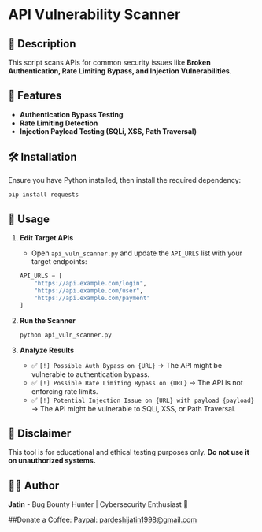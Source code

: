 # API Vulnerability Scanner

## 📌 Description
This script scans APIs for common security issues like **Broken Authentication, Rate Limiting Bypass, and Injection Vulnerabilities**.

## 🚀 Features
- **Authentication Bypass Testing**
- **Rate Limiting Detection**
- **Injection Payload Testing (SQLi, XSS, Path Traversal)**

## 🛠️ Installation
Ensure you have Python installed, then install the required dependency:
```bash
pip install requests
```

## 🔧 Usage
1. **Edit Target APIs**
   - Open `api_vuln_scanner.py` and update the `API_URLS` list with your target endpoints:
   ```python
   API_URLS = [
       "https://api.example.com/login",
       "https://api.example.com/user",
       "https://api.example.com/payment"
   ]
   ```

2. **Run the Scanner**
   ```bash
   python api_vuln_scanner.py
   ```

3. **Analyze Results**
   - ✅ `[!] Possible Auth Bypass on {URL}` → The API might be vulnerable to authentication bypass.
   - ✅ `[!] Possible Rate Limiting Bypass on {URL}` → The API is not enforcing rate limits.
   - ✅ `[!] Potential Injection Issue on {URL} with payload {payload}` → The API might be vulnerable to SQLi, XSS, or Path Traversal.

## 📜 Disclaimer
This tool is for educational and ethical testing purposes only. **Do not use it on unauthorized systems.**

## 👨‍💻 Author
**Jatin** - Bug Bounty Hunter | Cybersecurity Enthusiast 🚀


##Donate a Coffee:
Paypal: pardeshijatin1998@gmail.com
